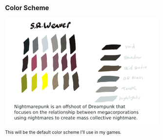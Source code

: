 <head>
  <meta name="robots" content="noindex, nofollow, nosnippet, noarchive, noimageindex">
</head>

## Color Scheme
![Color Scheme](https://github.com/LWFlouisa/BunkerType/blob/main/Researchers/ColorSchemes/Nightmarepunk.png?raw=true)

This will be the default color scheme I'll use in my games.
